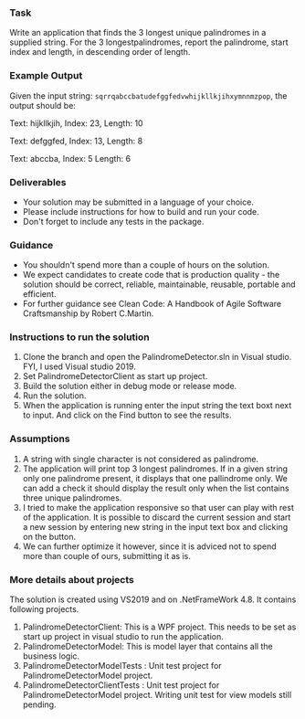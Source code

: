 ### Task ###

Write an application that finds the 3 longest unique palindromes in a supplied 
string. For the 3 longestpalindromes, report the palindrome, start index and 
length, in descending order of length.

### Example Output ###

Given the input string: `sqrrqabccbatudefggfedvwhijkllkjihxymnnmzpop`, the 
output should be:

Text: hijkllkjih, Index: 23, Length: 10

Text: defggfed, Index: 13, Length: 8

Text: abccba, Index: 5 Length: 6

### Deliverables ###

-  Your solution may be submitted in a language of your choice.
-  Please include instructions for how to build and run your code.
-  Don't forget to include any tests in the package.

### Guidance ###

-  You shouldn't spend more than a couple of hours on the solution.
-  We expect candidates to create code that is production quality - the solution 
should be correct, reliable, maintainable, reusable, portable and efficient.
-  For further guidance see Clean Code: A Handbook of Agile Software 
Craftsmanship by Robert C.Martin.

### Instructions to run the solution ###

1. Clone the branch and open the PalindromeDetector.sln in Visual studio. FYI, I used Visual studio 2019.
2. Set PalindromeDetectorClient as start up project. 
3. Build the solution either in debug mode or release mode. 
4. Run the solution. 
5. When the application is running enter the input string the text boxt next to input. And click on the Find button to see the results. 

### Assumptions ###

1. A string with single character is not considered as palindrome. 
2. The application will print top 3 longest palindromes. If in a given string only one palindrome present, it displays that one pallindrome only. We can add a check it should display the result only when the list contains three unique palindromes. 
3. I tried to make the application responsive so that user can play with rest of the application. It is possible to discard the current session and start a new session by entering new string in the input text box and clicking on the button. 
4. We can further optimize it however, since it is adviced not to spend more than couple of ours, submitting it as is. 

### More details about projects ###

The solution is created using VS2019 and on .NetFrameWork 4.8. It contains following projects.

1. PalindromeDetectorClient: This is a WPF project. This needs to be set as start up project in visual studio to run the application. 
2. PalindromeDetectorModel: This is model layer that contains all the business logic. 
3. PalindromeDetectorModelTests : Unit test project for PalindromeDetectorModel project.
4. PalindromeDetectorClientTests : Unit test project for PalindromeDetectorModel project. Writing unit test for view models still pending. 



